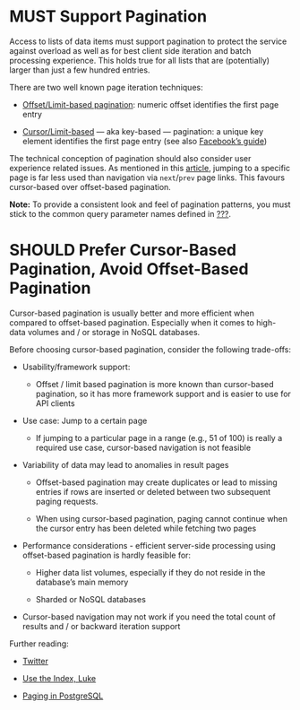 # MUST Support Pagination

Access to lists of data items must support pagination to protect the
service against overload as well as for best client side iteration and
batch processing experience. This holds true for all lists that are
(potentially) larger than just a few hundred entries.

There are two well known page iteration techniques:

  - [Offset/Limit-based
    pagination](https://developer.infoconnect.com/paging-results):
    numeric offset identifies the first page entry

  - [Cursor/Limit-based](https://dev.twitter.com/overview/api/cursoring)
    — aka key-based — pagination: a unique key element identifies the
    first page entry (see also [Facebook’s
    guide](https://developers.facebook.com/docs/graph-api/using-graph-api/v2.4#paging))

The technical conception of pagination should also consider user
experience related issues. As mentioned in this
[article](https://www.smashingmagazine.com/2016/03/pagination-infinite-scrolling-load-more-buttons/),
jumping to a specific page is far less used than navigation via
`next`/`prev` page links. This favours cursor-based over offset-based
pagination.

**Note:** To provide a consistent look and feel of pagination patterns,
you must stick to the common query parameter names defined in
[???](#137).

# SHOULD Prefer Cursor-Based Pagination, Avoid Offset-Based Pagination

Cursor-based pagination is usually better and more efficient when
compared to offset-based pagination. Especially when it comes to
high-data volumes and / or storage in NoSQL databases.

Before choosing cursor-based pagination, consider the following
trade-offs:

  - Usability/framework support:
    
      - Offset / limit based pagination is more known than cursor-based
        pagination, so it has more framework support and is easier to
        use for API clients

  - Use case: Jump to a certain page
    
      - If jumping to a particular page in a range (e.g., 51 of 100) is
        really a required use case, cursor-based navigation is not
        feasible

  - Variability of data may lead to anomalies in result pages
    
      - Offset-based pagination may create duplicates or lead to missing
        entries if rows are inserted or deleted between two subsequent
        paging requests.
    
      - When using cursor-based pagination, paging cannot continue when
        the cursor entry has been deleted while fetching two pages

  - Performance considerations - efficient server-side processing using
    offset-based pagination is hardly feasible for:
    
      - Higher data list volumes, especially if they do not reside in
        the database’s main memory
    
      - Sharded or NoSQL databases

  - Cursor-based navigation may not work if you need the total count of
    results and / or backward iteration support

Further reading:

  - [Twitter](https://dev.twitter.com/rest/public/timelines)

  - [Use the Index, Luke](http://use-the-index-luke.com/no-offset)

  - [Paging in
    PostgreSQL](https://www.citusdata.com/blog/1872-joe-nelson/409-five-ways-paginate-postgres-basic-exotic)
